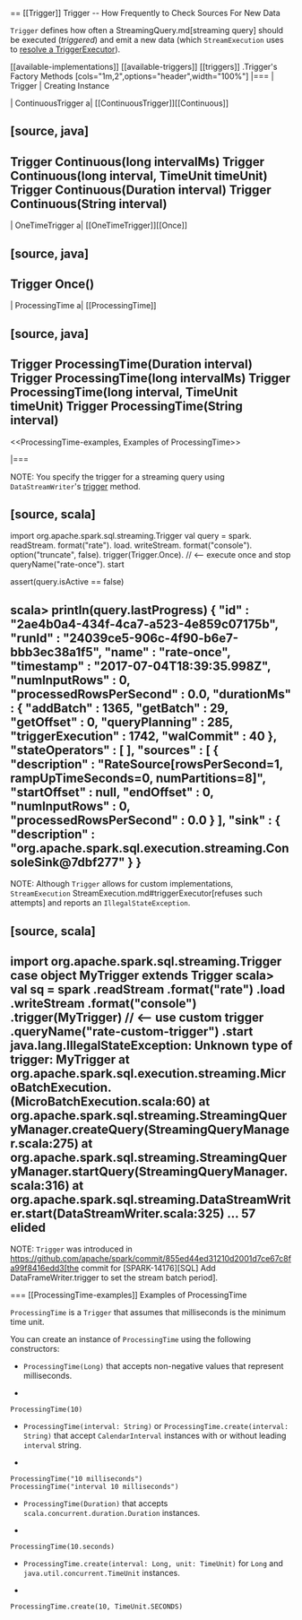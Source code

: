 == [[Trigger]] Trigger -- How Frequently to Check Sources For New Data

`Trigger` defines how often a StreamingQuery.md[streaming query] should be executed (_triggered_) and emit a new data (which `StreamExecution` uses to [resolve a TriggerExecutor](StreamExecution.md#triggerExecutor)).

[[available-implementations]]
[[available-triggers]]
[[triggers]]
.Trigger's Factory Methods
[cols="1m,2",options="header",width="100%"]
|===
| Trigger
| Creating Instance

| ContinuousTrigger
a| [[ContinuousTrigger]][[Continuous]]

[source, java]
----
Trigger Continuous(long intervalMs)
Trigger Continuous(long interval, TimeUnit timeUnit)
Trigger Continuous(Duration interval)
Trigger Continuous(String interval)
----

| OneTimeTrigger
a| [[OneTimeTrigger]][[Once]]

[source, java]
----
Trigger Once()
----

| ProcessingTime
a| [[ProcessingTime]]

[source, java]
----
Trigger ProcessingTime(Duration interval)
Trigger ProcessingTime(long intervalMs)
Trigger ProcessingTime(long interval, TimeUnit timeUnit)
Trigger ProcessingTime(String interval)
----

<<ProcessingTime-examples, Examples of ProcessingTime>>

|===

NOTE: You specify the trigger for a streaming query using ``DataStreamWriter``'s [trigger](DataStreamWriter.md#trigger) method.

[source, scala]
----
import org.apache.spark.sql.streaming.Trigger
val query = spark.
  readStream.
  format("rate").
  load.
  writeStream.
  format("console").
  option("truncate", false).
  trigger(Trigger.Once). // <-- execute once and stop
  queryName("rate-once").
  start

assert(query.isActive == false)

scala> println(query.lastProgress)
{
  "id" : "2ae4b0a4-434f-4ca7-a523-4e859c07175b",
  "runId" : "24039ce5-906c-4f90-b6e7-bbb3ec38a1f5",
  "name" : "rate-once",
  "timestamp" : "2017-07-04T18:39:35.998Z",
  "numInputRows" : 0,
  "processedRowsPerSecond" : 0.0,
  "durationMs" : {
    "addBatch" : 1365,
    "getBatch" : 29,
    "getOffset" : 0,
    "queryPlanning" : 285,
    "triggerExecution" : 1742,
    "walCommit" : 40
  },
  "stateOperators" : [ ],
  "sources" : [ {
    "description" : "RateSource[rowsPerSecond=1, rampUpTimeSeconds=0, numPartitions=8]",
    "startOffset" : null,
    "endOffset" : 0,
    "numInputRows" : 0,
    "processedRowsPerSecond" : 0.0
  } ],
  "sink" : {
    "description" : "org.apache.spark.sql.execution.streaming.ConsoleSink@7dbf277"
  }
}
----

NOTE: Although `Trigger` allows for custom implementations, `StreamExecution` StreamExecution.md#triggerExecutor[refuses such attempts] and reports an `IllegalStateException`.

[source, scala]
----
import org.apache.spark.sql.streaming.Trigger
case object MyTrigger extends Trigger
scala> val sq = spark
  .readStream
  .format("rate")
  .load
  .writeStream
  .format("console")
  .trigger(MyTrigger) // <-- use custom trigger
  .queryName("rate-custom-trigger")
  .start
java.lang.IllegalStateException: Unknown type of trigger: MyTrigger
  at org.apache.spark.sql.execution.streaming.MicroBatchExecution.<init>(MicroBatchExecution.scala:60)
  at org.apache.spark.sql.streaming.StreamingQueryManager.createQuery(StreamingQueryManager.scala:275)
  at org.apache.spark.sql.streaming.StreamingQueryManager.startQuery(StreamingQueryManager.scala:316)
  at org.apache.spark.sql.streaming.DataStreamWriter.start(DataStreamWriter.scala:325)
  ... 57 elided
----

NOTE: `Trigger` was introduced in https://github.com/apache/spark/commit/855ed44ed31210d2001d7ce67c8fa99f8416edd3[the commit for [SPARK-14176\][SQL\] Add DataFrameWriter.trigger to set the stream batch period].

=== [[ProcessingTime-examples]] Examples of ProcessingTime

`ProcessingTime` is a `Trigger` that assumes that milliseconds is the minimum time unit.

You can create an instance of `ProcessingTime` using the following constructors:

* `ProcessingTime(Long)` that accepts non-negative values that represent milliseconds.
+
```
ProcessingTime(10)
```
* `ProcessingTime(interval: String)` or `ProcessingTime.create(interval: String)` that accept `CalendarInterval` instances with or without leading `interval` string.
+
```
ProcessingTime("10 milliseconds")
ProcessingTime("interval 10 milliseconds")
```
* `ProcessingTime(Duration)` that accepts `scala.concurrent.duration.Duration` instances.
+
```
ProcessingTime(10.seconds)
```
* `ProcessingTime.create(interval: Long, unit: TimeUnit)` for `Long` and `java.util.concurrent.TimeUnit` instances.
+
```
ProcessingTime.create(10, TimeUnit.SECONDS)
```
